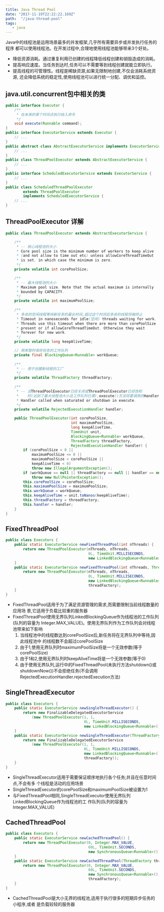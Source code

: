 ```yaml
---
title: Java Thread Pool
date: "2017-11-19T22:22:22.169Z"
path:  "/java-thread-pool"
tags:
   - java
---
```


Java中的线程池是运用场景最多的并发框架,几乎所有需要异步或并发执行任务的程序
都可以使用线程池。在开发过程中,合理地使用线程池能够带来3个好处。
- 降低资源消耗。通过重复利用已创建的线程降低线程创建和销毁造成的消耗。
- 提高响应速度。当任务到达时,任务可以不需要等到线程创建就能立即执行。
- 提高线程的可管理性。线程是稀缺资源,如果无限制地创建,不仅会消耗系统资源,
  还会降低系统的稳定性,使用线程池可以进行统一分配、调优和监控。


## java.util.concurrent包中相关的类
```java
public interface Executor {
    /**
     * 在未来的某个时间点执行给入命令
     */
    void execute(Runnable command);
}
public interface ExecutorService extends Executor {
    // ...
}
public abstract class AbstractExecutorService implements ExecutorService {
    // ...
}
public class ThreadPoolExecutor extends AbstractExecutorService {
    // ...
}
public interface ScheduledExecutorService extends ExecutorService {
    // ...
}
public class ScheduledThreadPoolExecutor
        extends ThreadPoolExecutor
        implements ScheduledExecutorService {
    // ...
}
```

## ThreadPoolExecutor 详解
```java
public class ThreadPoolExecutor extends AbstractExecutorService {

    /**
     * -- 核心线程池的大小 
     * Core pool size is the minimum number of workers to keep alive
     * (and not allow to time out etc) unless allowCoreThreadTimeOut
     * is set, in which case the minimum is zero.
     */
    private volatile int corePoolSize;

    /**
     * -- 最大线程池的大小
     * Maximum pool size. Note that the actual maximum is internally
     * bounded by CAPACITY.
     */
    private volatile int maximumPoolSize;
    
    /**
     * 多余的空闲线程等待新任务的最长时间,超过这个时间后多余的线程将被终止 
     * Timeout in nanoseconds for idle(空闲) threads waiting for work.
     * Threads use this timeout when there are more than corePoolSize
     * present or if allowCoreThreadTimeOut. Otherwise they wait
     * forever for new work.
     */
    private volatile long keepAliveTime;

    // 用来暂时保存任务的工作队列
    private final BlockingQueue<Runnable> workQueue;
    
    /**
     * -- 用于创建新线程的工厂 
     */
    private volatile ThreadFactory threadFactory;
    
    /**
     * -- 当ThreadPoolExecutor已经关闭或ThreadPoolExecutor已经饱和
     *    时(达到了最大线程池大小且工作队列已满),execute()方法将要调用的Handler
     * Handler called when saturated or shutdown in execute.
     */
    private volatile RejectedExecutionHandler handler;

    public ThreadPoolExecutor(int corePoolSize,
                              int maximumPoolSize,
                              long keepAliveTime,
                              TimeUnit unit,
                              BlockingQueue<Runnable> workQueue,
                              ThreadFactory threadFactory,
                              RejectedExecutionHandler handler) {
        if (corePoolSize < 0 ||
            maximumPoolSize <= 0 ||
            maximumPoolSize < corePoolSize ||
            keepAliveTime < 0)
            throw new IllegalArgumentException();
        if (workQueue == null || threadFactory == null || handler == null)
            throw new NullPointerException();
        this.corePoolSize = corePoolSize;
        this.maximumPoolSize = maximumPoolSize;
        this.workQueue = workQueue;
        this.keepAliveTime = unit.toNanos(keepAliveTime);
        this.threadFactory = threadFactory;
        this.handler = handler;
    }
}
```



## FixedThreadPool
```java
public class Executors {
    public static ExecutorService newFixedThreadPool(int nThreads) {
        return new ThreadPoolExecutor(nThreads, nThreads,
                                      0L, TimeUnit.MILLISECONDS,
                                      new LinkedBlockingQueue<Runnable>());
    }
    public static ExecutorService newFixedThreadPool(int nThreads, ThreadFactory threadFactory) {
        return new ThreadPoolExecutor(nThreads, nThreads,
                                      0L, TimeUnit.MILLISECONDS,
                                      new LinkedBlockingQueue<Runnable>(),
                                      threadFactory);
    }
}
```
- FixedThreadPool适用于为了满足资源管理的需求,而需要限制当前线程数量的应用场
  景,它适用于负载比较重的服务器
- FixedThreadPool使用无界队列LinkedBlockingQueue作为线程池的工作队列(队列的容量为
  Integer.MAX_VALUE)。使用无界队列作为工作队列会对线程池带来如下影响
   1. 当线程池中的线程数达到corePoolSize后,新任务将在无界队列中等待,因此线程池中
      的线程数不会超过corePoolSize
   2. 由于1,使用无界队列时maximumPoolSize将是一个无效参数(等于corePoolSize)
   3. 由于1和2,使用无界队列时keepAliveTime将是一个无效参数(等于0)
   4. 由于使用无界队列,运行中的FixedThreadPool(未执行方法shutdown()或
   shutdownNow())不会拒绝任务(不会调用RejectedExecutionHandler.rejectedExecution方法)
  
  
## SingleThreadExecutor
```java
public class Executors {
    public static ExecutorService newSingleThreadExecutor() {
        return new FinalizableDelegatedExecutorService
            (new ThreadPoolExecutor(1, 1,
                                    0L, TimeUnit.MILLISECONDS,
                                    new LinkedBlockingQueue<Runnable>()));
    }
    public static ExecutorService newSingleThreadExecutor(ThreadFactory threadFactory) {
        return new FinalizableDelegatedExecutorService
            (new ThreadPoolExecutor(1, 1,
                                    0L, TimeUnit.MILLISECONDS,
                                    new LinkedBlockingQueue<Runnable>(),
                                    threadFactory));
    }
}
```
- SingleThreadExecutor适用于需要保证顺序地执行各个任务;并且在任意时间点,不会有多
  个线程是活动的应用场景
- SingleThreadExecutor的corePoolSize和maximumPoolSize被设置为1
- 与FixedThreadPool相同,SingleThreadExecutor使用无界队列LinkedBlockingQueue作为线程池的工
  作队列(队列的容量为Integer.MAX_VALUE)

## CachedThreadPool
```java
public class Executors {
    public static ExecutorService newCachedThreadPool() {
        return new ThreadPoolExecutor(0, Integer.MAX_VALUE,
                                      60L, TimeUnit.SECONDS,
                                      new SynchronousQueue<Runnable>());
    }
    public static ExecutorService newCachedThreadPool(ThreadFactory threadFactory) {
        return new ThreadPoolExecutor(0, Integer.MAX_VALUE,
                                      60L, TimeUnit.SECONDS,
                                      new SynchronousQueue<Runnable>(),
                                      threadFactory);
    }
}
```
- CachedThreadPool是大小无界的线程池,适用于执行很多的短期异步任务的小程序,或者
  是负载较轻的服务器
